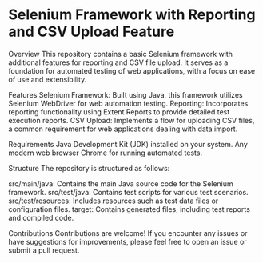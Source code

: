 # Selenium Framework with Reporting and CSV Upload Feature
Overview
This repository contains a basic Selenium framework with additional features for reporting and CSV file upload. It serves as a foundation for automated testing of web applications, with a focus on ease of use and extensibility.

Features
Selenium Framework: Built using Java, this framework utilizes Selenium WebDriver for web automation testing.
Reporting: Incorporates reporting functionality using Extent Reports to provide detailed test execution reports.
CSV Upload: Implements a flow for uploading CSV files, a common requirement for web applications dealing with data import.

Requirements
Java Development Kit (JDK) installed on your system.
Any modern web browser Chrome for running automated tests.

Structure
The repository is structured as follows:

src/main/java: Contains the main Java source code for the Selenium framework.
src/test/java: Contains test scripts for various test scenarios.
src/test/resources: Includes resources such as test data files or configuration files.
target: Contains generated files, including test reports and compiled code.

Contributions
Contributions are welcome! If you encounter any issues or have suggestions for improvements, please feel free to open an issue or submit a pull request.

